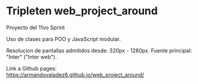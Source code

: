 # Tripleten web_project_around

Proyecto del 11vo Sprint

Uso de clases para POO y JavaScript modular.

Resolucion de pantallas admitidos desde: 320px - 1280px.
Fuente principal: "Inter" ("Inter web").

Link a Github pages:
https://armandovaladez6.github.io/web_project_around/
